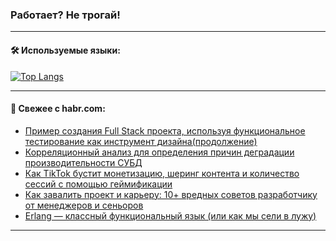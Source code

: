 ### Работает? Не трогай!

---
<!--
#### 🛠️ Technical stack:

![Java](https://img.shields.io/badge/Java-informational?logo=Oracle&style=flat&logoColor=white&color=FF4500)
![Kotlin](https://img.shields.io/badge/Kotlin-informational?logo=Kotlin&style=flat&logoColor=white&color=774D97)
![TS](https://img.shields.io/badge/TypeScript-informational?logo=typeScript&style=flat&logoColor=black&color=017acc)
![Python](https://img.shields.io/badge/Python-informational?logo=Python&style=flat&logoColor=black&color=ffdd54) <br>
![Spring](https://img.shields.io/badge/Spring-informational?logo=Spring&style=flat&logoColor=white&color=6DB33F) 
![SpringBoot](https://img.shields.io/badge/SpringBoot-informational?logo=SpringBoot&style=flat&logoColor=white&color=6DB33F)
![Nest](https://img.shields.io/badge/NestJS-informational?logo=NestJS&style=flat&logoColor=white&color=E0234E) 
![NodeJS](https://img.shields.io/badge/NodeJS-informational?logo=node.js&style=flat&logoColor=white&color=70A760)<br>
![PostgreSQL](https://img.shields.io/badge/PostgreSQL-informational?logo=PostgreSQL&style=flat&logoColor=white&color=DAA520)
![MongoDB](https://img.shields.io/badge/MongoDB-informational?logo=MongoDB&style=flat&logoColor=white&color=870000)
![Apache](https://img.shields.io/badge/Apache-informational?logo=apache&style=flat&logoColor=white&color=f74e28)

___ 
-->

#### 🛠️ Используемые языки:

[![Top Langs](https://github-readme-stats-u2qms2cxw-advtsettinggmailcoms-projects.vercel.app/api/top-langs/?username=zloylis&langs_count=10&hide_title=true&title_color=e6edf3&size_weight=0.5&count_weight=0.5&layout=compact&hide_progress=true&hide_border=true&theme=dracula)](https://github.com/zloylis)

<!---


####  :octocat:&nbsp;&nbsp; Статистика:

![GitHub stats](https://github-readme-stats-u2qms2cxw-advtsettinggmailcoms-projects.vercel.app/api?username=zloylis&show_icons=true&hide_border=true&theme=dracula&title_color=e6edf3&include_all_commits=true&count_private=true&hide_rank=false&hide_title=true&rank_icon=github)
-->
---

#### 💬 Свежее с habr.com:

<!-- BLOG-POST-LIST:START -->
- [Пример создания Full Stack проекта, используя функциональное тестирование как инструмент дизайна&lpar;продолжение&rpar;](https://habr.com/ru/articles/849770/?utm_source=habrahabr&utm_medium=rss&utm_campaign=849770)
- [Корреляционный анализ для определения причин деградации производительности СУБД](https://habr.com/ru/articles/849778/?utm_source=habrahabr&utm_medium=rss&utm_campaign=849778)
- [Как TikTok бустит монетизацию, шеринг контента и количество сессий с помощью геймификации](https://habr.com/ru/articles/849476/?utm_source=habrahabr&utm_medium=rss&utm_campaign=849476)
- [Как завалить проект и карьеру: 10+ вредных советов разработчику от менеджеров и сеньоров](https://habr.com/ru/companies/kaspersky/articles/826178/?utm_source=habrahabr&utm_medium=rss&utm_campaign=826178)
- [Erlang — классный функциональный язык &lpar;или как мы сели в лужу&rpar;](https://habr.com/ru/articles/849758/?utm_source=habrahabr&utm_medium=rss&utm_campaign=849758)
<!-- BLOG-POST-LIST:END -->

---
